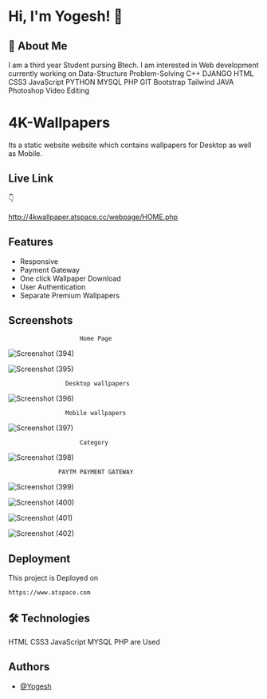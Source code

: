 
# Hi, I'm Yogesh! 👋
## 🚀 About Me
I am a third year Student pursing Btech.
I am interested in Web development currently working on Data-Structure Problem-Solving C++ DJANGO HTML CSS3 JavaScript PYTHON MYSQL PHP GIT Bootstrap Tailwind JAVA Photoshop Video Editing

# 4K-Wallpapers 
Its a static website website which contains wallpapers for Desktop as well as Mobile.




## Live Link

👇

http://4kwallpaper.atspace.cc/webpage/HOME.php
## Features

- Responsive
- Payment Gateway
- One click Wallpaper Download
- User Authentication
- Separate Premium Wallpapers
## Screenshots


                        Home Page
![Screenshot (394)](https://user-images.githubusercontent.com/52989607/134781703-02faad41-8efb-416e-a842-43f4eeb362f8.png)
                                   
![Screenshot (395)](https://user-images.githubusercontent.com/52989607/134781705-921a4356-6ffc-445f-b7f7-58f983d53181.png)
 
                    Desktop wallpapers
![Screenshot (396)](https://user-images.githubusercontent.com/52989607/134781706-1d1c8f78-5010-4f68-9643-5430d679e62c.png)
    
                    Mobile wallpapers      
![Screenshot (397)](https://user-images.githubusercontent.com/52989607/134781707-82a81bc8-6dee-4cd1-8054-ce418842963b.png)

                        Category  
![Screenshot (398)](https://user-images.githubusercontent.com/52989607/134781708-9e22d73b-15eb-4aa6-80ae-dc8db5d75bfc.png)

                  PAYTM PAYMENT GATEWAY
![Screenshot (399)](https://user-images.githubusercontent.com/52989607/134781710-4912501a-645f-4ed4-929e-891206e8aae9.png)

![Screenshot (400)](https://user-images.githubusercontent.com/52989607/134781711-dcecd1d6-6c23-45ef-b1af-37a8b15a0b5a.png)

![Screenshot (401)](https://user-images.githubusercontent.com/52989607/134781713-c118d57a-d11e-4b99-bb9c-86657aac3872.png)

![Screenshot (402)](https://user-images.githubusercontent.com/52989607/134781714-ecb6d2c1-80be-4b69-bcc4-3554f28e469c.png)
## Deployment

This project is Deployed on

```bash
https://www.atspace.com

```

  
## 🛠 Technologies
HTML CSS3 JavaScript MYSQL PHP are Used

  
## Authors

- [@Yogesh](https://github.com/yogesh2k21)

  
